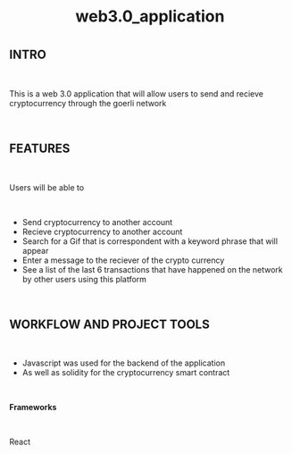 # <h1 align = "center">web3.0_application<h1>

## INTRO

 <br>

 This is a web 3.0 application that will allow users to send and recieve cryptocurrency through the goerli network

 <br>

## FEATURES

 <br>

 Users will be able to 
 
 <br>
 
 - Send cryptocurrency to another account
 - Recieve cryptocurrency to another account
 - Search for a Gif that is correspondent with a keyword phrase that will appear
 - Enter a message to the reciever of the crypto currency
 - See a list of the last 6 transactions that have happened on the network by other users using this platform

 <br>
 
## WORKFLOW AND PROJECT TOOLS

 <br>
 
 - Javascript was used for the backend of the application
 - As well as solidity for the cryptocurrency smart contract
 
 <br>
 
 **Frameworks**
 
 <br>
 
 React
 
 
